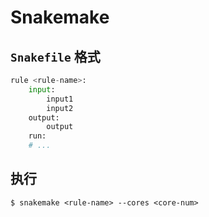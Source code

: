 # Snakemake

## `Snakefile` 格式

```python
rule <rule-name>:
    input:
        input1
        input2
    output:
        output
    run:
    # ...
```

## 执行

```shell
$ snakemake <rule-name> --cores <core-num>
```
